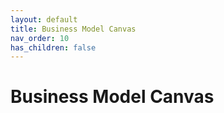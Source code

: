 ```yaml
---
layout: default
title: Business Model Canvas
nav_order: 10
has_children: false
---
```


# Business Model Canvas
<object data="{{ site.url }}{{ site.baseurl }}/assets/business_model_canvas.pdf" width="800" height="620" type="application/pdf"></object>
